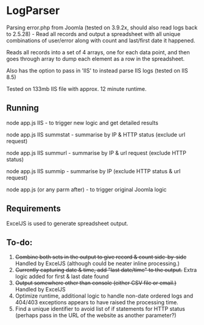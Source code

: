 # LogParser
Parsing error.php from Joomla (tested on 3.9.2x, should also read logs back to 2.5.28) - Read all records and output a spreadsheet with all unique combinations of user/error along with count and last/first date it happened.

Reads all records into a set of 4 arrays, one for each data point, and then goes through array to dump each element as a row in the spreadsheet.

Also has the option to pass in 'IIS' to instead parse IIS logs (tested on IIS 8.5)

Tested on 133mb IIS file with approx. 12 minute runtime.


## Running
node app.js IIS - to trigger new logic and get detailed results

node app.js IIS summstat - summarise by IP & HTTP status (exclude url request)

node app.js IIS summurl - summarise by IP & url request (exclude HTTP status)

node app.js IIS summip - summarise by IP (exclude HTTP status & url request)

node app.js (or any parm after) - to trigger original Joomla logic

## Requirements
ExcelJS is used to generate spreadsheet output.

## To-do:
1. ~~Combine both sets in the output to give record & count side-by-side~~ Handled by ExcelJS (although could be neater inline processing.)
2. ~~Currently capturing date & time, add "last date/time" to the output.~~ Extra logic added for first & last date found
3. ~~Output somewhere other than console (either CSV file or email.)~~ Handled by ExcelJS
4. Optimize runtime, additional logic to handle non-date ordered logs and 404/403 exceptions appears to have raised the processing time.
5. Find a unique identifier to avoid list of if statements for HTTP status (perhaps pass in the URL of the website as another parameter?)
